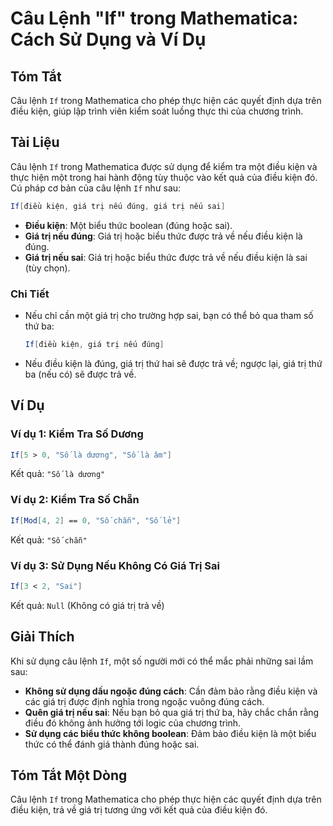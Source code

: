 <!--
Meta Description: # Câu Lệnh "If" trong Mathematica: Cách Sử Dụng và Ví Dụ ## Tóm Tắt Câu lệnh `If` trong Mathematica cho phép thực hiện các quyết định dựa trên điều ki...
Meta Keywords: giá, trị, điều, kiện, nếu
-->

# Câu Lệnh "If" trong Mathematica: Cách Sử Dụng và Ví Dụ

## Tóm Tắt
Câu lệnh `If` trong Mathematica cho phép thực hiện các quyết định dựa trên điều kiện, giúp lập trình viên kiểm soát luồng thực thi của chương trình.

## Tài Liệu
Câu lệnh `If` trong Mathematica được sử dụng để kiểm tra một điều kiện và thực hiện một trong hai hành động tùy thuộc vào kết quả của điều kiện đó. Cú pháp cơ bản của câu lệnh `If` như sau:

```mathematica
If[điều kiện, giá trị nếu đúng, giá trị nếu sai]
```

- **Điều kiện**: Một biểu thức boolean (đúng hoặc sai).
- **Giá trị nếu đúng**: Giá trị hoặc biểu thức được trả về nếu điều kiện là đúng.
- **Giá trị nếu sai**: Giá trị hoặc biểu thức được trả về nếu điều kiện là sai (tùy chọn).

### Chi Tiết
- Nếu chỉ cần một giá trị cho trường hợp sai, bạn có thể bỏ qua tham số thứ ba:
  
  ```mathematica
  If[điều kiện, giá trị nếu đúng]
  ```

- Nếu điều kiện là đúng, giá trị thứ hai sẽ được trả về; ngược lại, giá trị thứ ba (nếu có) sẽ được trả về.

## Ví Dụ
### Ví dụ 1: Kiểm Tra Số Dương
```mathematica
If[5 > 0, "Số là dương", "Số là âm"]
```
Kết quả: `"Số là dương"`

### Ví dụ 2: Kiểm Tra Số Chẵn
```mathematica
If[Mod[4, 2] == 0, "Số chẵn", "Số lẻ"]
```
Kết quả: `"Số chẵn"`

### Ví dụ 3: Sử Dụng Nếu Không Có Giá Trị Sai
```mathematica
If[3 < 2, "Sai"]
```
Kết quả: `Null` (Không có giá trị trả về)

## Giải Thích
Khi sử dụng câu lệnh `If`, một số người mới có thể mắc phải những sai lầm sau:
- **Không sử dụng dấu ngoặc đúng cách**: Cần đảm bảo rằng điều kiện và các giá trị được định nghĩa trong ngoặc vuông đúng cách.
- **Quên giá trị nếu sai**: Nếu bạn bỏ qua giá trị thứ ba, hãy chắc chắn rằng điều đó không ảnh hưởng tới logic của chương trình.
- **Sử dụng các biểu thức không boolean**: Đảm bảo điều kiện là một biểu thức có thể đánh giá thành đúng hoặc sai.

## Tóm Tắt Một Dòng
Câu lệnh `If` trong Mathematica cho phép thực hiện các quyết định dựa trên điều kiện, trả về giá trị tương ứng với kết quả của điều kiện đó.